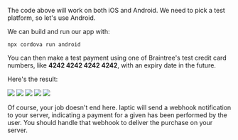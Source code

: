 The code above will work on both iOS and Android. We need to pick a test platform, so let's use Android.

We can build and run our app with:

```
npx cordova run android
```

You can then make a test payment using one of Braintree's test credit card numbers, like **4242 4242 4242 4242**, with an expiry date in the future.

Here's the result:

![](../.gitbook/assets/payment-braintree-1.png) ![](../.gitbook/assets/payment-braintree-2.png) ![](../.gitbook/assets/payment-braintree-3.png) ![](../.gitbook/assets/payment-braintree-4.png) ![](../.gitbook/assets/payment-braintree-5.png)

Of course, your job doesn't end here. Iaptic will send a webhook notification to your server, indicating a payment for a given has been performed by the user. You should handle that webhook to deliver the purchase on your server.
